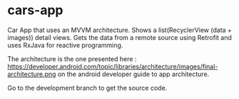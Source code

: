# cars-app
Car App that uses an MVVM architecture. Shows a list(RecyclerView (data + images)) detail views. Gets the data from a remote source using Retrofit and uses RxJava for reactive programming.

The architecture is the one presented here : https://developer.android.com/topic/libraries/architecture/images/final-architecture.png on the android developer guide to app architecture.


Go to the development branch to get the source code.

